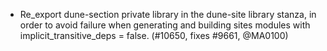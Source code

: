 - Re_export dune-section private library in the dune-site library stanza,
  in order to avoid failure when generating and building sites modules
  with implicit_transitive_deps = false. (#10650, fixes #9661, @MA0100)